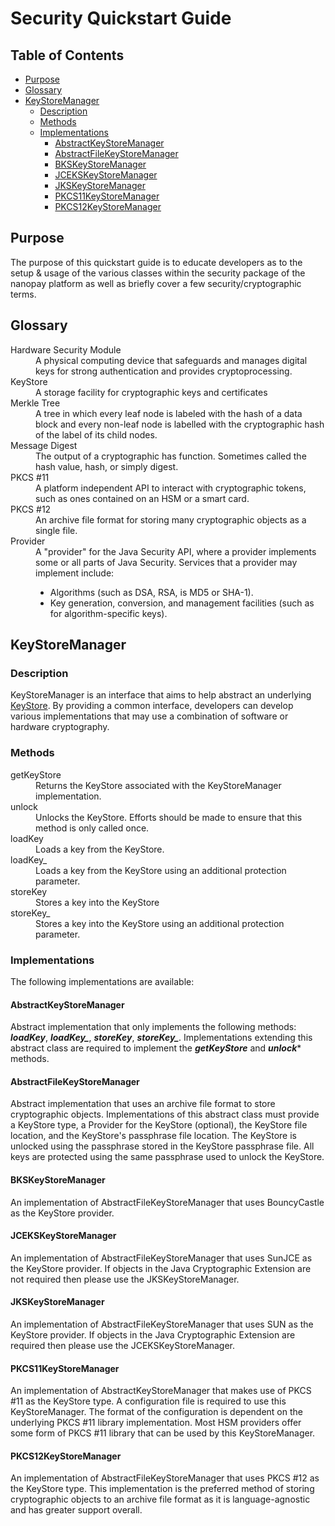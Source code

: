 <h1>Security Quickstart Guide</h1>

<h2>Table of Contents</h2>

   * [Purpose](#purpose)
   * [Glossary](#glossary)
   * [KeyStoreManager](#keystoremanager)
       * [Description](#description)
       * [Methods](#methods)
       * [Implementations](#implementations)
         * [AbstractKeyStoreManager](#abstractkeystoremanager)
         * [AbstractFileKeyStoreManager](#abstractfilekeystoremanager)
         * [BKSKeyStoreManager](#bkskeystoremanager)
         * [JCEKSKeyStoreManager](#jcekskeystoremanager)
         * [JKSKeyStoreManager](#jkskeystoremanager)
         * [PKCS11KeyStoreManager](#pkcs11keystoremanager)
         * [PKCS12KeyStoreManager](#pkcs12keystoremanager)

## Purpose
The purpose of this quickstart guide is to educate developers as to the setup & usage of the various classes within the security package of the nanopay platform as well as briefly cover a few security/cryptographic terms.

## Glossary
<dl>
	<dt>Hardware Security Module</dt>
	<dd>A physical computing device that safeguards and manages digital keys for strong authentication and provides cryptoprocessing.</dd>
	<dt>KeyStore</dt>
	<dd>A storage facility for cryptographic keys and certificates</dd>
	<dt>Merkle Tree</dt>
	<dd>A tree in which every leaf node is labeled with the hash of a data block and every non-leaf node is labelled with the cryptographic hash of the label of its child nodes.</dd>
	<dt>Message Digest</dt>
	<dd>The output of a cryptographic has function. Sometimes called the hash value, hash, or simply digest.</dd>
	<dt>PKCS #11</dt>
	<dd>A platform independent API to interact with cryptographic tokens, such as ones contained on an HSM or a smart card.</dd>
	<dt>PKCS #12</dt>
	<dd>An archive file format for storing many cryptographic objects as a single file.</dd>
	<dt>Provider</dt>
	<dd>A "provider" for the Java Security API, where a provider implements some or all parts of Java Security.&nbsp;Services that a provider may implement include:
	<ul>
		<li>Algorithms (such as DSA, RSA, is MD5 or SHA-1).</li>
		<li>Key generation, conversion, and management facilities (such as for algorithm-specific keys).</li>
	</ul>
	</dd>
</dl>

## KeyStoreManager

### Description

KeyStoreManager is an interface that aims to help abstract an underlying [KeyStore](https://docs.oracle.com/javase/8/docs/api/java/security/KeyStore.html). By providing a common interface, developers can develop various implementations that may use a combination of software or hardware cryptography.

### Methods

<dl>
	<dt>getKeyStore</dt>
	<dd>Returns the KeyStore associated with the KeyStoreManager implementation.</dd>
	<dt>unlock</dt>
	<dd>Unlocks the KeyStore. Efforts should be made to ensure that this method is only called once.</dd>
	<dt>loadKey</dt>
	<dd>Loads a key from the KeyStore.</dd>
	<dt>loadKey_</dt>
	<dd>Loads a key from the KeyStore using an additional protection parameter.</dd>
	<dt>storeKey</dt>
	<dd>Stores a key into the KeyStore</dd>
	<dt>storeKey_</dt>
	<dd>Stores a key into the KeyStore using an additional protection parameter.</dd>
</dl>

### Implementations

The following implementations are available:

#### AbstractKeyStoreManager

Abstract implementation that only implements the following methods: ***loadKey***, ***loadKey_***, ***storeKey***, ***storeKey_***. Implementations extending this abstract class are required to implement the ***getKeyStore*** and ***unlock**** methods.

#### AbstractFileKeyStoreManager

Abstract implementation that uses an archive file format to store cryptographic objects. Implementations of this abstract class must provide a KeyStore type, a Provider for the KeyStore (optional), the KeyStore file location, and the KeyStore's passphrase file location. The KeyStore is unlocked using the passphrase stored in the KeyStore passphrase file. All keys are protected using the same passphrase used to unlock the KeyStore.

#### BKSKeyStoreManager

An implementation of AbstractFileKeyStoreManager that uses BouncyCastle as the KeyStore provider.

#### JCEKSKeyStoreManager

An implementation of AbstractFileKeyStoreManager that uses SunJCE as the KeyStore provider. If objects in the Java Cryptographic Extension are not required then please use the JKSKeyStoreManager.

#### JKSKeyStoreManager

An implementation of AbstractFileKeyStoreManager that uses SUN as the KeyStore provider. If objects in the Java Cryptographic Extension are required then please use the JCEKSKeyStoreManager.

#### PKCS11KeyStoreManager

An implementation of AbstractKeyStoreManager that makes use of PKCS #11 as the KeyStore type. A configuration file is required to use this KeyStoreManager. The format of the configuration is dependent on the underlying PKCS #11 library implementation. Most HSM providers offer some form of PKCS #11 library that can be used by this KeyStoreManager.

#### PKCS12KeyStoreManager

An implementation of AbstractFileKeyStoreManager that uses PKCS #12 as the KeyStore type. This implementation is the preferred method of storing cryptographic objects to an archive file format as it is language-agnostic and has greater support overall.



